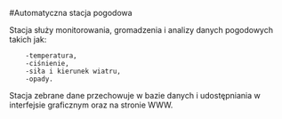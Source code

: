 #Automatyczna stacja pogodowa

Stacja służy monitorowania, gromadzenia i analizy danych pogodowych takich jak: 
```
    -temperatura, 
    -ciśnienie, 
    -siła i kierunek wiatru, 
    -opady.
```
Stacja zebrane dane przechowuje w bazie danych i udostępniania w interfejsie graficznym oraz na stronie WWW.

